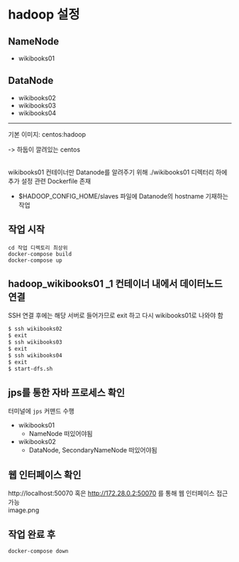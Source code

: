 # hadoop 설정

## NameNode
- wikibooks01

## DataNode
- wikibooks02
- wikibooks03
- wikibooks04

<hr>  
기본 이미지: centos:hadoop  

-> 하둡이 깔려있는 centos
<br> <br>   

wikibooks01 컨테이너만 Datanode를 알려주기 위해 ./wikibooks01 디렉터리 하에 추가 설정 관련 Dockerfile 존재  
- $HADOOP_CONFIG_HOME/slaves 파일에 Datanode의 hostname 기재하는 작업


## 작업 시작
```cd 작업 디렉토리 최상위 ```  
```docker-compose build```  
```docker-compose up```   

## hadoop_wikibooks01 _1 컨테이너 내에서 데이터노드 연결
SSH 연결 후에는 해당 서버로 들어가므로 exit 하고 다시 wikibooks01로 나와야 함
```sh
$ ssh wikibooks02
$ exit
$ ssh wikibooks03
$ exit
$ ssh wikibooks04
$ exit
$ start-dfs.sh
```

## jps를 통한 자바 프로세스 확인
터미널에 ```jps``` 커맨드 수행
- wikibooks01
    - NameNode 떠있어야됨
- wikibooks02
    - DataNode, SecondaryNameNode 떠있어야됨

## 웹 인터페이스 확인
http://localhost:50070 혹은 http://172.28.0.2:50070 를 통해 웹 인터페이스 접근 가능  
image.png

## 작업 완료 후  
```docker-compose down```


